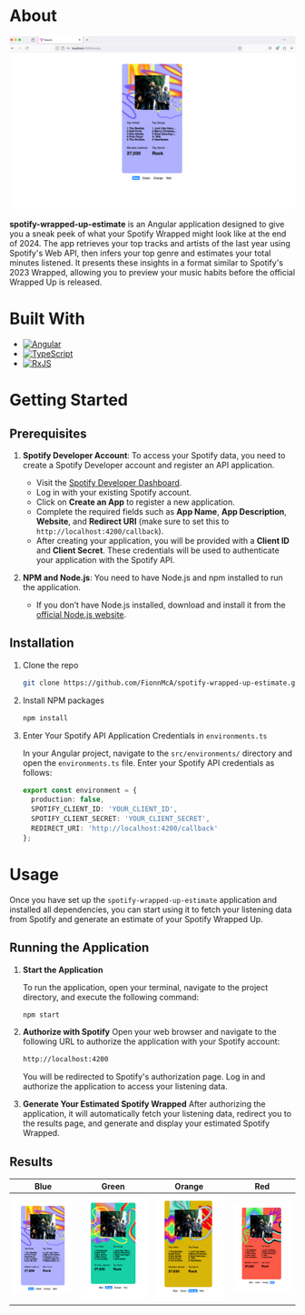 # About

![General Results](/screenshots/results.png)

**spotify-wrapped-up-estimate** is an Angular application designed to give you a sneak peek of what your Spotify Wrapped might look like at the end of 2024. The app retrieves your top tracks and artists of the last year using Spotify's Web API, then infers your top genre and estimates your total minutes listened. It presents these insights in a format similar to Spotify's 2023 Wrapped, allowing you to preview your music habits before the official Wrapped Up is released.

# Built With

* [![Angular][Angular]][Angular-url]
* [![TypeScript][TypeScript]][TypeScript-url]
* [![RxJS][RxJS]][RxJS-url]

<!-- GETTING STARTED -->
# Getting Started
## Prerequisites


1. **Spotify Developer Account**: To access your Spotify data, you need to create a Spotify Developer account and register an API application.

   - Visit the [Spotify Developer Dashboard](https://developer.spotify.com/dashboard/applications).
   - Log in with your existing Spotify account.
   - Click on **Create an App** to register a new application.
   - Complete the required fields such as **App Name**, **App Description**, **Website**, and **Redirect URI** (make sure to set this to `http://localhost:4200/callback`).
   - After creating your application, you will be provided with a **Client ID** and **Client Secret**. These credentials will be used to authenticate your application with the Spotify API.

2. **NPM and Node.js**: You need to have Node.js and npm installed to run the application.

   - If you don’t have Node.js installed, download and install it from the [official Node.js website](https://nodejs.org/).
  
## Installation

1. Clone the repo
   ```sh
   git clone https://github.com/FionnMcA/spotify-wrapped-up-estimate.git
   ```
2. Install NPM packages
   ```sh
   npm install
   ```
3. Enter Your Spotify API Application Credentials in `environments.ts`

   In your Angular project, navigate to the `src/environments/` directory and open the `environments.ts` file. Enter your Spotify API credentials as follows:

   ```typescript
   export const environment = {
     production: false,
     SPOTIFY_CLIENT_ID: 'YOUR_CLIENT_ID',
     SPOTIFY_CLIENT_SECRET: 'YOUR_CLIENT_SECRET',
     REDIRECT_URI: 'http://localhost:4200/callback'
   };

# Usage

Once you have set up the `spotify-wrapped-up-estimate` application and installed all dependencies, you can start using it to fetch your listening data from Spotify and generate an estimate of your Spotify Wrapped Up.

## Running the Application
1. **Start the Application**

   To run the application, open your terminal, navigate to the project directory, and execute the following command:
   ```sh
   npm start
   ```

2. **Authorize with Spotify**
   Open your web browser and navigate to the following URL to authorize the application with your Spotify account: 
   ```sh
   http://localhost:4200
   ```
   You will be redirected to Spotify's authorization page. Log in and authorize the application to access your listening data.

5. **Generate Your Estimated Spotify Wrapped**
   After authorizing the application, it will automatically fetch your listening data, redirect you to the results page, and generate and display your estimated Spotify Wrapped.

## Results

| Blue | Green | Orange | Red |
|------|-------|--------|-----|
| ![Blue Results](/screenshots/blue-results.png) | ![Green Results](/screenshots/green-results.png) | ![Orange Results](/screenshots/orange-results.png) | ![Red Results](/screenshots/red-results.png) |

   
[Angular]: https://img.shields.io/badge/Angular-DD0031?style=for-the-badge&logo=angular&logoColor=white
[Angular-url]: https://angular.io/

[TypeScript]: https://img.shields.io/badge/TypeScript-007ACC?style=for-the-badge&logo=typescript&logoColor=white
[TypeScript-url]: https://www.typescriptlang.org/

[RxJS]: https://img.shields.io/badge/RxJS-B7178C?style=for-the-badge&logo=reactivex&logoColor=white
[RxJS-url]: https://rxjs.dev/
